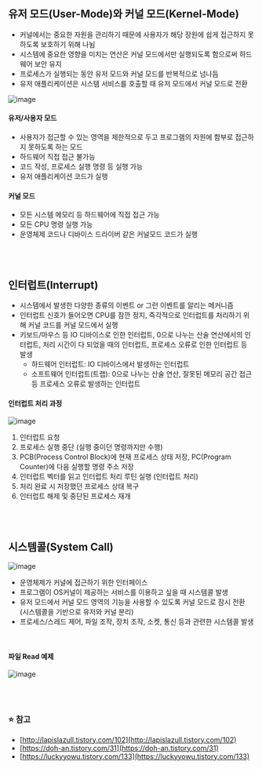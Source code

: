 ## **유저 모드(User-Mode)와 커널 모드(Kernel-Mode)**

-   커널에서는 중요한 자원을 관리하기 때문에 사용자가 해당 장원에 쉽게 접근하지 못하도록 보호하기 위해 나뉨
-   시스템에 중요한 영향을 미치는 연산은 커널 모드에서만 실행되도록 함으로써 하드웨어 보안 유지
-   프로세스가 실행되는 동안 유저 모드와 커널 모드를 반복적으로 넘나듬
-   유저 애플리케이션은 시스템 서비스를 호출할 때 유저 모드에서 커널 모드로 전환

![image](https://user-images.githubusercontent.com/64777557/220836439-efffa703-efed-4f5f-8c5f-fcdfd83d43a3.png)

#### **유저/사용자 모드**

-   사용자가 접근할 수 있는 영역을 제한적으로 두고 프로그램의 자원에 함부로 접근하지 못하도록 하는 모드
-   하드웨어 직접 접근 불가능
-   코드 작성, 프로세스 실행 명령 등 실행 가능
-   유저 애플리케이션 코드가 실행

#### **커널 모드**

-   모든 시스템 메모리 등 하드웨어에 직접 접근 가능
-   모든 CPU 명령 실행 가능
-   운영체제 코드나 디바이스 드라이버 같은 커널모드 코드가 실행

</br></br>

## **인터럽트(Interrupt)**

-   시스템에서 발생한 다양한 종류의 이벤트 or 그런 이벤트를 알리는 메커니즘
-   인터럽트 신호가 들어오면 CPU를 잠깐 정지, 즉각적으로 인터럽트를 처리하기 위해 커널 코드를 커널 모드에서 실행
-   키보드/마우스 등 IO 디바이스로 인한 인터럽트, 0으로 나누는 산술 연산에서의 인터럽트, 처리 시간이 다 되었을 때의 인터럽트, 프로세스 오류로 인한 인터럽트 등 발생
    -   하드웨어 인터럽트: IO 디바이스에서 발생하는 인터럽트
    -   소프트웨어 인터럽트(트랩): 0으로 나누는 산술 연산, 잘못된 메모리 공간 접근 등 프로세스 오류로 발생하는 인터럽트

#### **인터럽트 처리 과정**

![image](https://user-images.githubusercontent.com/64777557/220836480-4802f1f0-138e-49f6-89da-c50cc45844cf.png)

1.  인터럽트 요청
2.  프로세스 실행 중단 (실행 중이던 명령까지만 수행)
3.  PCB(Process Control Block)에 현재 프로세스 상태 저장, PC(Program Counter)에 다음 실행할 명령 주소 저장
4.  인터럽트 벡터를 읽고 인터럽트 처리 루틴 실행 (인터럽트 처리)
5.  처리 완료 시 저장했던 프로세스 상태 복구
6.  인터럽트 해제 및 중단된 프로세스 재개

</br></br>

## **시스템콜(System Call)**

![image](https://user-images.githubusercontent.com/64777557/220836510-55b0e0da-c2c5-4fb0-ab67-43aea302d92d.png)

-   운영체제가 커널에 접근하기 위한 인터페이스
-   프로그램이 OS커널이 제공하는 서비스를 이용하고 싶을 때 시스템콜 발생
-   유저 모드에서 커널 모드 영역의 기능을 사용할 수 있도록 커널 모드로 잠시 전환 (시스템콜을 기반으로 유저와 커널 분리)
-   프로세스/스레드 제어, 파일 조작, 장치 조작, 소켓, 통신 등과 관련한 시스템콜 발생

</br>

#### **파일 Read 예제**

![image](https://user-images.githubusercontent.com/64777557/220836534-c789ca1e-a058-49e9-86fd-8a1b6f59a89b.png)

</br></br>

### **⭐️ 참고**

-   [http://lapislazull.tistory.com/102](http://lapislazull.tistory.com/102)
-   [https://doh-an.tistory.com/31](https://doh-an.tistory.com/31)
-   [https://luckyyowu.tistory.com/133](https://luckyyowu.tistory.com/133)
